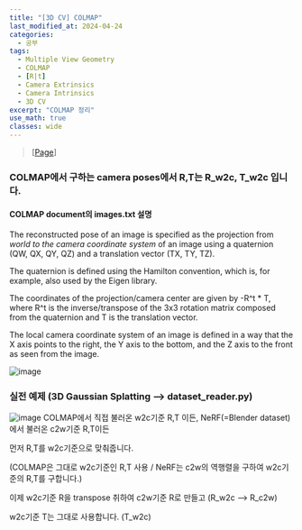 ```yaml
---
title: "[3D CV] COLMAP"
last_modified_at: 2024-04-24
categories:
  - 공부
tags:
  - Multiple View Geometry
  - COLMAP
  - [R|t]
  - Camera Extrinsics
  - Camera Intrinsics
  - 3D CV
excerpt: "COLMAP 정리"
use_math: true
classes: wide
---
```


> [[Page](https://colmap.github.io/format.html)] 

### COLMAP에서 구하는 camera poses에서 R,T는 R_w2c, T_w2c 입니다.

#### COLMAP document의 images.txt 설명

The reconstructed pose of an image is specified as the projection from _world to the camera coordinate system_ of an image using a quaternion (QW, QX, QY, QZ) and a translation vector (TX, TY, TZ). 

The quaternion is defined using the Hamilton convention, which is, for example, also used by the Eigen library. 

The coordinates of the projection/camera center are given by -R^t * T, where R^t is the inverse/transpose of the 3x3 rotation matrix composed from the quaternion and T is the translation vector. 

The local camera coordinate system of an image is defined in a way that the X axis points to the right, the Y axis to the bottom, and the Z axis to the front as seen from the image.

![image](https://github.com/sandokim/sandokim.github.io/assets/74639652/fa2f888e-796b-4d31-9042-f6ce9d8ab0ca)

### 실전 예제 (3D Gaussian Splatting --> dataset_reader.py)
![image](https://github.com/sandokim/sandokim.github.io/assets/74639652/d55aebdd-14f1-4b11-87c8-3fc5d85abf32)
COLMAP에서 직접 불러온 w2c기준 R,T 이든, NeRF(=Blender dataset)에서 불러온 c2w기준 R,T이든

먼저 R,T를 w2c기준으로 맞춰줍니다. 

(COLMAP은 그대로 w2c기준인 R,T 사용 / NeRF는 c2w의 역행렬을 구하여 w2c기준의 R,T를 구합니다.)

이제 w2c기준 R을 transpose 취하여 c2w기준 R로 만들고 (R_w2c --> R_c2w)

w2c기준 T는 그대로 사용합니다. (T_w2c)


